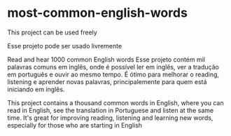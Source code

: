 # most-common-english-words
This project can be used freely

Esse projeto pode ser usado livremente

Read and hear 1000 common English words
Esse projeto contém mil palavras comuns em inglês, onde é possível ler em inglês, ver a tradução em português e ouvir ao mesmo tempo.
É ótimo para melhorar o reading, listening e aprender novas palavras, principalemente para quem está iniciando em inglês.


This project contains a thousand common words in English, where you can read in English, see the translation in Portuguese and listen at the same time.
It's great for improving reading, listening and learning new words, especially for those who are starting in English
